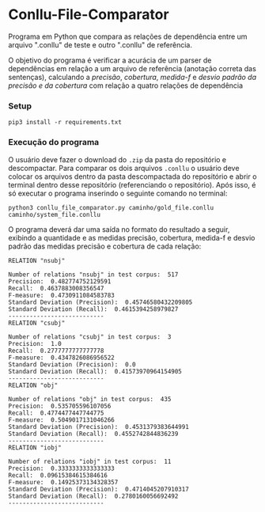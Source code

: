 # Conllu-File-Comparator
Programa em Python que compara as relações de dependência entre um arquivo ".conllu" de teste e outro ".conllu" de referência.

O objetivo do programa é verificar a acurácia de um parser de dependências em relação a um arquivo de referência (anotação correta das sentenças), calculando a *precisão*, *cobertura*, *medida-f* e *desvio padrão da precisão e da cobertura* com relação a quatro relações de dependência

### Setup

```
pip3 install -r requirements.txt
```

### Execução do programa

O usuário deve fazer o download do `.zip` da pasta do repositório e descompactar. Para comparar os dois arquivos `.conllu` o usuário deve colocar os arquivos dentro da pasta descompactada do repositório e abrir o terminal dentro desse repositório (referenciando o repositório). Após isso, é só executar o programa inserindo o seguinte comando no terminal:<br>
```
python3 conllu_file_comparator.py caminho/gold_file.conllu caminho/system_file.conllu
```

O programa deverá dar uma saída no formato do resultado a seguir, exibindo a quantidade e as medidas precisão, cobertura, medida-f e desvio padrão das medidas precisão e cobertura de cada relação:
```
RELATION "nsubj"

Number of relations "nsubj" in test corpus:  517
Precision:  0.482774752129591
Recall:  0.4637883008356547
F-measure:  0.4730911084583783
Standard Deviation (Precision):  0.45746580432209805
Standard Deviation (Recall):  0.4615394258979827
---------------------------
RELATION "csubj"

Number of relations "csubj" in test corpus:  3
Precision:  1.0
Recall:  0.2777777777777778
F-measure:  0.4347826086956522
Standard Deviation (Precision):  0.0
Standard Deviation (Recall):  0.41573970964154905
---------------------------
RELATION "obj"

Number of relations "obj" in test corpus:  435
Precision:  0.535705596107056
Recall:  0.4774477447744775
F-measure:  0.5049017131046266
Standard Deviation (Precision):  0.4531379383644991
Standard Deviation (Recall):  0.4552742844836239
---------------------------
RELATION "iobj"

Number of relations "iobj" in test corpus:  11
Precision:  0.3333333333333333
Recall:  0.09615384615384616
F-measure:  0.14925373134328357
Standard Deviation (Precision):  0.4714045207910317
Standard Deviation (Recall):  0.2780160056692492
---------------------------
```

